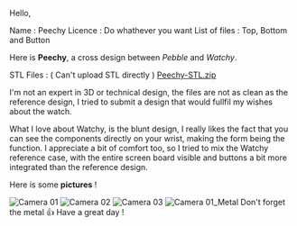 Hello,

Name : Peechy
Licence : Do whathever you want
List of files : Top, Bottom and Button

Here is **Peechy**, a cross design between _Pebble_ and _Watchy_.

STL Files : ( Can't upload STL directly )  [Peechy-STL.zip](https://github.com/sqfmi/watchy-cases/files/5939109/Peechy-STL.zip)

I'm not an expert in 3D or technical design, the files are not as clean as the reference design, I tried to submit a design that would fullfil my wishes about the watch.

What I love about Watchy, is the blunt design, I really likes the fact that you can see the components directly on your wrist, making the form being the function.
I appreciate a bit of comfort too, so I tried to mix the Watchy reference case, with the entire screen board visible and buttons a bit more integrated than the reference design.

Here is some **pictures** ! 

![Camera 01](https://user-images.githubusercontent.com/78688254/107148485-9ea8d980-6953-11eb-893b-6cca46d2f8be.jpg)
![Camera 02](https://user-images.githubusercontent.com/78688254/107148486-a10b3380-6953-11eb-8f70-28a0f92f3a3a.jpg)
![Camera 03](https://user-images.githubusercontent.com/78688254/107148487-a2d4f700-6953-11eb-8a4c-344f6db9defc.jpg)
![Camera 01_Metal](https://user-images.githubusercontent.com/78688254/107148497-b4b69a00-6953-11eb-83e1-81fef365053f.jpg)
Don't forget the metal 👍
Have a great day !
